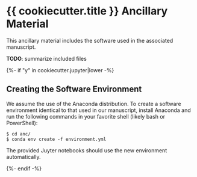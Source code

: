 # {{ cookiecutter.title }} Ancillary Material #

This ancillary material includes the software used in the associated manuscript.

**TODO**: summarize included files

{%- if "y" in cookiecutter.jupyter|lower -%}

## Creating the Software Environment ##

We assume the use of the Anaconda distribution.
To create a software environment identical to that used in our manuscript, install Anaconda and run the following commands in your favorite shell (likely bash or PowerShell):

```
$ cd anc/
$ conda env create -f environment.yml
```

The provided Juyter notebooks should use the new environment automatically.

{%- endif -%}
